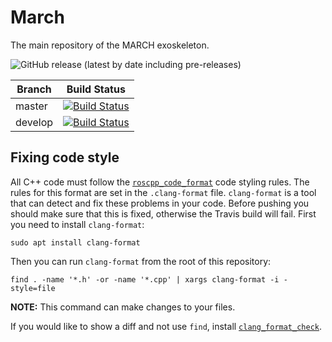 # March
The main repository of the MARCH exoskeleton.

![GitHub release (latest by date including pre-releases)](https://img.shields.io/github/v/release/project-march/march?include_prereleases)

| Branch | Build Status |
| ------ |:------------:|
| master | [![Build Status](https://api.travis-ci.com/project-march/march.svg?branch=master)](https://travis-ci.com/project-march/march) |
| develop | [![Build Status](https://api.travis-ci.com/project-march/march.svg?branch=develop)](https://travis-ci.com/project-march/march) |

## Fixing code style
All C++ code must follow the [`roscpp_code_format`](https://github.com/davetcoleman/roscpp_code_format)
code styling rules. The rules for this format are set in the `.clang-format`
file. `clang-format` is a tool that can detect and fix these problems in your
code. Before pushing you should make sure that this is fixed, otherwise the
Travis build will fail. First you need to install `clang-format`:
```
sudo apt install clang-format
```
Then you can run `clang-format` from the root of this repository:
```
find . -name '*.h' -or -name '*.cpp' | xargs clang-format -i -style=file
```
**NOTE:** This command can make changes to your files.

If you would like to show a diff and not use `find`, install
[`clang_format_check`](https://github.com/cloderic/clang_format_check).
